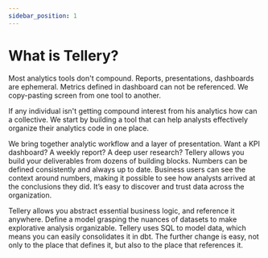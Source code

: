 ```yaml
---
sidebar_position: 1
---
```


# What is Tellery?


Most analytics tools don't compound. Reports, presentations, dashboards are ephemeral.  Metrics defined in dashboard can not be referenced. We copy-pasting screen from one tool to another.

If any individual isn't getting compound interest from his analytics how can a collective. We start by building a tool that can help analysts effectively organize their analytics code in one place. 

We bring together analytic workflow and a layer of presentation. Want a KPI dashboard? A weekly report? A deep user research? Tellery allows you build your deliverables from dozens of building blocks. Numbers can be defined consistently and always up to date. Business users can see the context around numbers, making it possible to see how analysts arrived at the conclusions they did. It’s easy to discover and trust data across the organization.

Tellery allows you abstract essential business logic, and reference it anywhere. Define a model grasping the nuances of datasets to make explorative analysis organizable. Tellery uses SQL to model data, which means you can easily consolidates it in dbt. The further change is easy, not only to the place that defines it, but also to the place that references it. 

